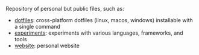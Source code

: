 Repository of personal but public files, such as:

- [dotfiles](./dotfiles): cross-platform dotfiles (linux, macos, windows) installable with a single command
- [experiments](./experiments): experiments with various languages, frameworks, and tools
- [website](./website): personal website

